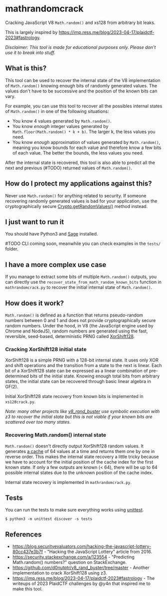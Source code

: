 # mathrandomcrack

Cracking JavaScript V8 `Math.random()` and xs128 from arbitrary bit leaks.

This is largely inspired by https://imp.ress.me/blog/2023-04-17/plaidctf-2023#fastrology.

*Disclaimer: This tool is made for educational purposes only. Please don't use it to break into stuff.*

## What is this?

This tool can be used to recover the internal state of the V8 implementation of `Math.random()` knowing enough bits of randomly generated values. The values don't have to be successive and the position of the known bits can vary.

For example, you can use this tool to recover all the possibles internal states of `Math.random()` in one of the following situations:

- You know 4 values generated by `Math.random()`.
- You know *enough* integer values generated by `Math.floor(Math.random() * k + b)`. The larger k, the less values you need.
- You know *enough* approximation of values generated by `Math.random()`, meaning you know bounds for each value and therefore know a few bits of each value. The better the bounds, the less values you need.

After the internal state is recovered, this tool is also able to predict all the next and previous (#TODO) returned values of `Math.random()`.

## How do I protect my applications against this?

Never use `Math.random()` for anything related to security. If someone recovering randomly generated values is bad for your application, use the cryptographically secure [Crypto.getRandomValues()](https://developer.mozilla.org/en-US/docs/Web/API/Crypto/getRandomValues) method instead.

## I just want to run it

You should have Python3 and [Sage](https://doc.sagemath.org/html/en/installation/index.html) installed.

#TODO CLI coming soon, meanwhile you can check examples in the `tests/` folder.

## I have a more complex use case

If you manage to extract some bits of multiple `Math.random()` outputs, you can directly use the `recover_state_from_math_random_known_bits` function in `mathrandomcrack.py` to recover the initial internal state of `Math.random()`.

## How does it work?

`Math.random()` is defined as a function that returns pseudo-random numbers between 0 and 1 and does not provide cryptographically secure random numbers. Under the hood, in V8 (the JavaScript engine used by Chrome and NodeJS), random numbers are generated using the fast, reversible, seed-based, deterministic PRNG called [XorShift128](https://github.com/v8/v8/blob/12.5.66/src/base/utils/random-number-generator.h#L119).

### Cracking XorShift128 initial state

XorShift128 is a simple PRNG with a 128-bit internal state. It uses only XOR and shift operations and the transition from a state to the next is linear. Each bit of a XorShift128 state can be expressed as a linear combination of pre-determined bits of the initial state. Knowing enough total bits from arbitrary states, the initial state can be recovered through basic linear algebra in GF(2).

Initial XorShift128 state recovery from known bits is implemented in `xs128crack.py`.

*Note: many other projects like [v8_rand_buster](https://github.com/d0nutptr/v8_rand_buster/tree/master) use symbolic execution with z3 to recover the initial state but this is not viable if your known bits are scattered over too many states.*

### Recovering Math.random() internal state

`Math.random()` doesn't directly output XorShift128 random values. It generates [a cache](https://github.com/v8/v8/blob/12.5.66/src/numbers/math-random.cc#L35) of 64 values at a time and returns them one by one in reverse order. This makes the internal state recovery a little tricky because we have to account for the initial position of the cache index for the first known state. If only a few outputs are known (< 64), there will be up to 64 possible internal states due to the unknown position of the cache index.

Internal state recovery is implemented in `mathrandomcrack.py`.

## Tests

You can run the tests to make sure everything works using [unittest](https://docs.python.org/3/library/unittest.html).

```console
$ python3 -m unittest discover -s tests
```

## References

- https://blog.securityevaluators.com/hacking-the-javascript-lottery-80cc437e3b7f - "Hacking the JavaScript Lottery" article from 2016.
- https://security.stackexchange.com/a/123554 - "Predicting Math.random() numbers?" question on StackExchange.
- https://github.com/d0nutptr/v8_rand_buster/tree/master - Another implementation to crack XorShift128 using z3.
- https://imp.ress.me/blog/2023-04-17/plaidctf-2023#fastrology - The writeups of 2023 PlaidCTF challenges by @y4n that inspired me to make this tool.
